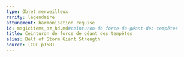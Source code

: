 ```yaml
---
type: Objet merveilleux
rarity: légendaire
attunement: harmonisation requise
id: magicitems_az_hd.md#ceinturon-de-force-de-géant-des-tempêtes
title: Ceinturon de force de géant des tempêtes
alias: Belt of Storm Giant Strength
source: (CDC p158)
---
```


